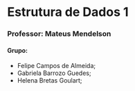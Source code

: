 # Estrutura de Dados 1

### Professor: Mateus Mendelson

#### Grupo:
* Felipe Campos de Almeida;
* Gabriela Barrozo Guedes;
* Helena Bretas Goulart;

